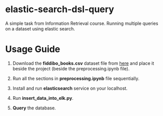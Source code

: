 # elastic-search-dsl-query
A simple task from Information Retrieval course. Running multiple queries on a dataset using elastic search.


# Usage Guide
1. Download the **fiddibo_books.csv** dataset file from [here](https://drive.google.com/file/d/1iMlYaeHHKRGSmY25B0o1VbyXrnfKEATU/view?usp=sharing) and place it beside the project (beside the preprocessing.ipynb file).

2. Run all the sections in **preprocessing.ipynb** file sequentially.

3. Install and run **elasticsearch** service on your localhost.

4. Run **insert_data_into_elk.py**.

5. **Query** the database.